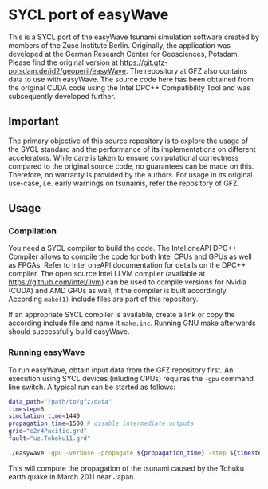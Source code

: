 # SYCL port of easyWave

This is a SYCL port of the easyWave tsunami simulation software created by members of the Zuse Institute Berlin.
Originally, the application was developed at the German Research Center for Geosciences, Potsdam.
Please find the original version at https://git.gfz-potsdam.de/id2/geoperil/easyWave.
The repository at GFZ also contains data to use with easyWave.
The source code here has been obtained from the original CUDA code using the Intel DPC++ Compatibility Tool and was subsequently developed further.

## Important 

The primary objective of this source repository is to explore the usage of the SYCL standard and the performance of its implementations on different accelerators.
While care is taken to ensure computational correctness compared to the original source code, no guarantees can be made on this.
Therefore, no warranty is provided by the authors.
For usage in its original use-case, i.e. early warnings on tsunamis, refer the repository of GFZ.

## Usage

### Compilation

You need a SYCL compiler to build the code.
The Intel oneAPI DPC++ Compiler allows to compile the code for both Intel CPUs and GPUs as well as FPGAs.
Refer to Intel oneAPI documentation for details on the DPC++ compiler.
The open source Intel LLVM compiler (available at https://github.com/intel/llvm) can be used to compile versions for Nvidia (CUDA) and AMD GPUs as well, if the compiler is built accordingly.
According `make(1)` include files are part of this repository. 

If an appropriate SYCL compiler is available, create a link or copy the according include file and name it `make.inc`.
Running GNU make afterwards should successfully build easyWave.

### Running easyWave

To run easyWave, obtain input data from the GFZ repository first.
An execution using SYCL devices (inluding CPUs) requires the `-gpu` command line switch.
A typical run can be started as follows:

```sh
data_path="/path/to/gfz/data"
timestep=5
simulation_time=1440
propagation_time=1500 # disable intermediate outputs
grid="e2r4Pacific.grd"
fault="uz.Tohoku11.grd"

./easywave -gpu -verbose -propagate ${propagation_time} -step ${timestep} -grid "${data_path}/grids/${grid}" -source "${data_path}/faults/${fault}" -time ${simulation_time}
```

This will compute the propagation of the tsunami caused by the Tohuku earth quake in March 2011 near Japan.
